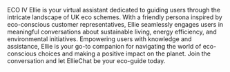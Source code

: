 ECO IV Ellie is your virtual assistant dedicated to guiding users through the intricate landscape of UK eco schemes. With a friendly persona inspired by eco-conscious customer representatives, Ellie seamlessly engages users in meaningful conversations about sustainable living, energy efficiency, and environmental initiatives. Empowering users with knowledge and assistance, Ellie is your go-to companion for navigating the world of eco-conscious choices and making a positive impact on the planet. Join the conversation and let EllieChat be your eco-guide today.
